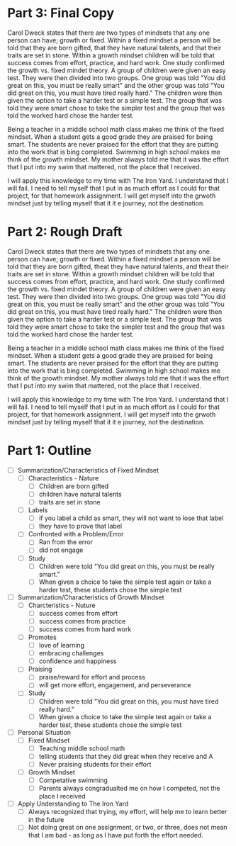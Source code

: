 # Part 3: Final Copy

Carol Dweck states that there are two types of mindsets that any one person can have; growth or fixed. Within a fixed mindset a person will be told that they are born gifted, that they have natural talents, and that their traits are set in stone. Within a growth mindset children will be told that success comes from effort, practice, and hard work. One study confirmed the growth vs. fixed mindet theory. A group of children were given an easy test. They were then divided into two groups. One group was told "You did great on this, you must be really smart" and the other group was told "You did great on this, you must have tired really hard." The children were then given the option to take a harder test or a simple test. The group that was told they were smart chose to take the simpler test and the group that was told the worked hard chose the harder test. 

Being a teacher in a middle school math class makes me think of the fixed mindset. When a student gets a good grade they are praised for being smart. The students are never praised for the effort that they are putting into the work that is bing completed. Swimming in high school makes me think of the growth mindset. My mother always told me that it was the effort that I put into my swim that mattered, not the place that I received. 

I will apply this knowledge to my time with The Iron Yard. I understand that I will fail. I need to tell myself that I put in as much effort as I could for that project, for that homework assignment. I will get myself into the grwoth mindset just by telling myself that it it e journey, not the destination. 

# Part 2: Rough Draft

Carol Dweck states that there are two types of mindsets that any one person can have; growth or fixed. Within a fixed mindset a person will be told that they are born gifted, theat they have natural talents, and theat their traits are set in stone. Within a growth mindset children will be told that success comes from effort, practice, and hard work. One study confirmed the growth vs. fixed mindet theory. A group of children were given an easy test. They were then divided into two groups. One group was told "You did great on this, you must be really smart" and the other group was told "You did great on this, you must have tired really hard." The children were then given the option to take a harder test or a simple test. The group that was told they were smart chose to take the simpler test and the group that was told the worked hard chose the harder test. 

Being a teacher in a middle school math class makes me think of the fixed mindset. When a student gets a good grade they are praised for being smart. The students are never praised for the effort that they are putting into the work that is bing completed. Swimming in high school makes me think of the growth mindset. My mother always told me that it was the effort that I put into my swim that mattered, not the place that I received. 

I will apply this knowledge to my time with The Iron Yard. I understand that I will fail. I need to tell myself that I put in as much effort as I could for that project, for that homework assignment. I will get myself into the grwoth mindset just by telling myself that it it e journey, not the destination. 

# Part 1: Outline
* [ ] Summarization/Characteristics of Fixed Mindset
  * [ ] Characteristics - Nature
    * [ ] Children are born gifted
    * [ ] children have natural talents
    * [ ] traits are set in stone
  * [ ] Labels
    * [ ] if you label a child as smart, they will not want to lose that label
    * [ ] they have to prove that label
  * [ ] Confronted with a Problem/Error
    * [ ] Ran from the error
    * [ ] did not engage
  * [ ] Study
    * [ ] Children were told "You did great on this, you must be really smart."
    * [ ] When given a choice to take the simple test again or take a harder test, these students chose the simple test

* [ ] Summarization/Characteristics of Growth Mindset
  *  [ ] Charcteristics - Nuture
    * [ ] success comes from effort
    * [ ] success comes from practice
    * [ ] success comes from hard work
  * [ ] Promotes
    * [ ] love of learning
    * [ ] embracing challenges
    * [ ] confidence and happiness
  * [ ] Praising
    * [ ] praise/reward for effort and process
    * [ ] will get more effort, engagement, and perseverance
  * [ ] Study
    * [ ] Children were told "You did great on this, you must have tired really hard."
    * [ ] When given a choice to take the simple test again or take a harder test, these students chose the simple test
    
* [ ] Personal Situation
  * [ ] Fixed Mindset
    * [ ] Teaching middle school math
    * [ ] telling students that they did great when they receive and A
    * [ ] Never praising students for their effort
  * [ ] Growth Mindset
    * [ ] Competative swimming
    * [ ] Parents always congradualted me on how I competed, not the place I received
    
* [ ] Apply Understanding to The Iron Yard
  * [ ] Always recognized that trying, my effort, will help me to learn better in the future
  * [ ] Not doing great on one assignment, or two, or three, does not mean that I am bad - as long as I have put forth the effort needed. 
